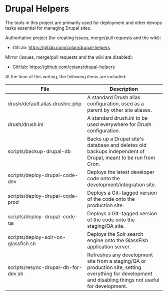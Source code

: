 Drupal Helpers
==============

The tools in this project are primarily used for deployment and other devops
tasks essential for managing Drupal sites.

Authoritative project (for creating issues, merge/pull requests and the wiki):
* GitLab: https://gitlab.com/colan/drupal-helpers

Mirror (issues, merge/pull requests and the wiki are disabled):
* GitHub: https://github.com/colans/drupal-helpers

At the time of this writing, the following items are included:

File | Description
--- | ---
drush/default.alias.drushrc.php | A standard Drush alias configuration, used as a parent by other site aliases.
drush/drush.ini | A standard drush.ini to be used everywhere for Drush configuration.
scripts/backup-drupal-db | Backs up a Drupal site's database and deletes old backups independent of Drupal, meant to be run from Cron.
scripts/deploy-drupal-code-dev | Deploys the latest developer code onto the development/integration site.
scripts/deploy-drupal-code-prod | Deploys a Git-tagged version of the code onto the production site.
scripts/deploy-drupal-code-qa | Deploys a Git-tagged version of the code onto the staging/QA site.
scripts/deploy-solr-on-glassfish.sh | Deploys the Solr search engine onto the GlassFish application server.
scripts/resync-drupal-db-for-dev.sh | Refreshes any development site from a staging/QA or production site, setting everything for development and disabling things not useful for development.
